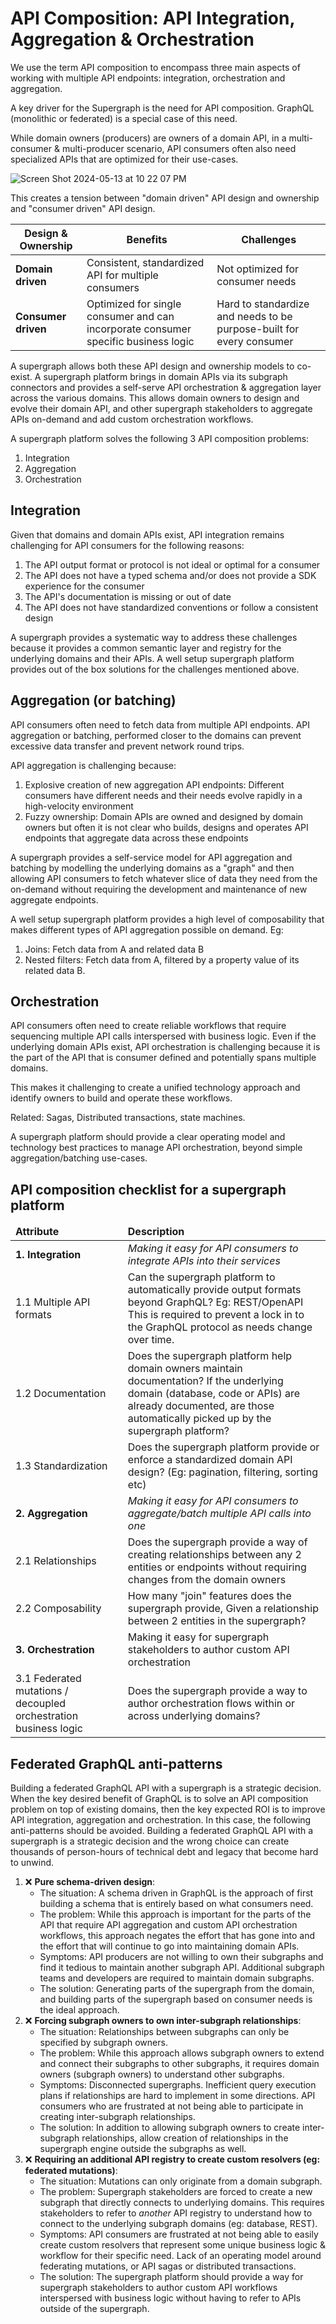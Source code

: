 # API Composition: API Integration, Aggregation & Orchestration

We use the term API composition to encompass three main aspects of working with multiple API endpoints:
integration, orchestration and aggregation.

A key driver for the Supergraph is the need for API composition. GraphQL (monolithic or federated) is a special case of this need.

While domain owners (producers) are owners of a domain API, in a multi-consumer & multi-producer scenario, API consumers often also need specialized APIs that are optimized for their use-cases.

![Screen Shot 2024-05-13 at 10 22 07 PM](https://github.com/hasura/supergraph-io/assets/131160/53f3de0c-1f35-4032-a63d-9c2602566073)

This creates a tension between "domain driven" API design and ownership and "consumer driven" API design.

| Design & Ownership | Benefits | Challenges |
| ------------- | ------------- | ----- |
| **Domain driven** | Consistent, standardized API for multiple consumers | Not optimized for consumer needs |
| **Consumer driven** | Optimized for single consumer and can incorporate consumer specific business logic | Hard to standardize and needs to be purpose-built for every consumer |
 

A supergraph allows both these API design and ownership models to co-exist. 
A supergraph platform brings in domain APIs via its subgraph connectors and provides a self-serve API orchestration & aggregation layer across the various domains. This allows domain owners to design and evolve their domain API, and other supergraph stakeholders to aggregate APIs on-demand and add custom orchestration workflows.

A supergraph platform solves the following 3 API composition problems:
1. Integration
2. Aggregation
3. Orchestration

## Integration

Given that domains and domain APIs exist, API integration remains challenging for API consumers for the following reasons:
1. The API output format or protocol is not ideal or optimal for a consumer
2. The API does not have a typed schema and/or does not provide a SDK experience for the consumer
3. The API's documentation is missing or out of date
4. The API does not have standardized conventions or follow a consistent design

A supergraph provides a systematic way to address these challenges because it provides a common semantic layer and registry for the underlying domains and their APIs.
A well setup supergraph platform provides out of the box solutions for the challenges mentioned above.

## Aggregation (or batching)

API consumers often need to fetch data from multiple API endpoints.
API aggregation or batching, performed closer to the domains can prevent excessive data transfer and prevent network round trips.

API aggregation is challenging because:
1. Explosive creation of new aggregation API endpoints: Different consumers have different needs and their needs evolve rapidly in a high-velocity environment
2. Fuzzy ownership: Domain APIs are owned and designed by domain owners but often it is not clear who builds, designs and operates API endpoints that aggregate data across these endpoints

A supergraph provides a self-service model for API aggregation and batching by modelling the underlying domains as a "graph" and then allowing API consumers to fetch whatever
slice of data they need from the on-demand without requiring the development and maintenance of new aggregate endpoints.

A well setup supergraph platform provides a high level of composability that makes different types of API aggregation possible on demand.
Eg:
1. Joins: Fetch data from A and related data B
2. Nested filters: Fetch data from A, filtered by a property value of its related data B.

## Orchestration

API consumers often need to create reliable workflows that require sequencing multiple API calls interspersed with business logic.
Even if the underlying domain APIs exist, API orchestration is challenging because it is the part of the API that is consumer defined
and potentially spans multiple domains. 

This makes it challenging to create a unified technology approach and identify owners to build and operate these workflows.

Related: Sagas, Distributed transactions, state machines.

A supergraph platform should provide a clear operating model and technology best practices to manage API orchestration, beyond 
simple aggregation/batching use-cases.


## API composition checklist for a supergraph platform


<table>
  <thead>
    <tr>
      <td class="fixed-col-width-1"><b>Attribute</b></td>
      <td><b>Description</b></td>
    </tr>
  </thead>
    <tbody>
    <tr>
        <td><b>1. Integration</b></td>
        <td><i>Making it easy for API consumers to integrate APIs into their services</i></td>
    </tr>
    <tr>
        <td>1.1 Multiple API formats</td>
        <td>Can the supergraph platform to automatically provide output formats beyond GraphQL? Eg: REST/OpenAPI<br/> This is required to prevent a lock in to the GraphQL protocol as needs change over time.</td>
    </tr>
    <tr>
        <td>1.2 Documentation</td>
        <td>Does the supergraph platform help domain owners maintain documentation? If the underlying domain (database, code or APIs) are already documented, are those automatically picked up by the supergraph platform?</td>
    </tr>
    <tr>
        <td>1.3 Standardization</td>
        <td>Does the supergraph platform provide or enforce a standardized domain API design? (Eg: pagination, filtering, sorting etc) </td>
    </tr>
    <tr>
        <td><b>2. Aggregation</b></td>
        <td><i>Making it easy for API consumers to aggregate/batch multiple API calls into one</i></td>
    </tr>
    <tr>
        <td>2.1 Relationships</td>
        <td>Does the supergraph provide a way of creating relationships between any 2 entities or endpoints without requiring changes from the domain owners</td>
    </tr>
    <tr>
        <td>2.2 Composability</td>
        <td>How many "join" features does the supergraph provide, Given a relationship between 2 entities in the supergraph?</td>
    </tr>
    <tr>
        <td><b>3. Orchestration</b></td>
        <td>Making it easy for supergraph stakeholders to author custom API orchestration</td>
    </tr>
    <tr>
        <td>3.1 Federated mutations / decoupled orchestration business logic </td>
        <td>Does the supergraph provide a way to author orchestration flows within or across underlying domains? </td>
    </tr>
    </tbody>
  </table>

## Federated GraphQL anti-patterns

Building a federated GraphQL API with a supergraph is a strategic decision. 
When the key desired benefit of GraphQL is to solve an API composition problem on top of existing domains, then the key expected ROI is to improve API integration, aggregation and orchestration.
In this case, the following anti-patterns should be avoided. Building a federated GraphQL API with a supergraph is a strategic decision and the wrong choice can create thousands of person-hours of technical debt and legacy that become hard to unwind.

1. ❌ **Pure schema-driven design**: 
    - The situation: A schema driven in GraphQL is the approach of first building a schema that is entirely based on what consumers need. 
    - The problem: While this approach is important for the parts of the API that require API aggregation and custom API orchestration workflows, this approach negates the effort that has gone into and the effort that will continue to go into maintaining domain APIs. 
    - Symptoms: API producers are not willing to own their subgraphs and find it tedious to maintain another subgraph API. Additional subgraph teams and developers are required to maintain domain subgraphs.
    - The solution: Generating parts of the supergraph from the domain, and building parts of the supergraph based on consumer needs is the ideal approach. 
2. ❌ **Forcing subgraph owners to own inter-subgraph relationships**: 
    - The situation: Relationships between subgraphs can only be specified by subgraph owners.
    - The problem: While this approach allows subgraph owners to extend and connect their subgraphs to other subgraphs, it requires domain owners (subgraph owners) to understand other subgraphs.
    - Symptoms: Disconnected supergraphs. Inefficient query execution plans if relationships are hard to implement in some directions. API consumers who are frustrated at not being able to participate in creating inter-subgraph relationships. 
    - The solution: In addition to allowing subgraph owners to create inter-subgraph relationships, allow creation of relationships in the supergraph engine outside the subgraphs as well.
3. ❌ **Requiring an additional API registry to create custom resolvers (eg: federated mutations)**: 
    - The situation: Mutations can only originate from a domain subgraph.
    - The problem: Supergraph stakeholders are forced to create a new subgraph that directly connects to underlying domains. This requires stakeholders to refer to _another_ API registry to understand how to connect to the underlying subgraph domains (eg: database, REST).
    - Symptoms: API consumers are frustrated at not being able to easily create custom resolvers that represent some unique business logic & workflow for their specific need. Lack of an operating model around federating mutations, or API sagas or distributed transactions.
    - The solution: The supergraph platform should provide a way for supergraph stakeholders to author custom API workflows interspersed with business logic without having to refer to APIs outside of the supergraph.
